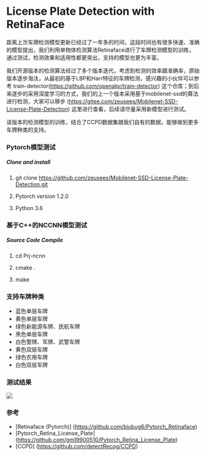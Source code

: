 # License Plate Detection with RetinaFace

距离上次车牌检测模型更新已经过了一年多的时间，这段时间也有很多快速、准确的模型提出，我们利用单物体检测算法Retinaface进行了车牌检测模型的训练，通过测试，检测效果和适用性都更突出，支持的模型也更为丰富。

我们开源版本的检测算法经过了多个版本迭代，考虑到检测的效率跟准确率，原始版本逐步淘汰，从最初的基于LBP和Harr特征的车牌检测，感兴趣的小伙伴可以参考 train-detector(https://github.com/openalpr/train-detector) 这个仓库；到后来逐步的采用深度学习的方式，我们的上一个版本采用基于mobilenet-ssd的算法进行检测，大家可以移步 (https://gitee.com/zeusees/Mobilenet-SSD-License-Plate-Detection) 这里进行查看，后续请尽量采用新模型进行测试。

该版本的检测模型的训练，结合了CCPD数据集跟我们自有的数据，能够做到更多车牌种类的支持。

### Pytorch模型测试
##### Clone and install
1. git clone https://github.com/zeusees/Mobilenet-SSD-License-Plate-Detection.git

2. Pytorch version 1.2.0

3. Python 3.6



### 基于C++的NCCNN模型测试
##### Source Code Compile
1. cd Prj-ncnn

2. cmake .

3. make


### 支持车牌种类

- 蓝色单层车牌
- 黄色单层车牌
- 绿色新能源车牌、民航车牌
- 黑色单层车牌
- 白色警牌、军牌、武警车牌
- 黄色双层车牌
- 绿色农用车牌
- 白色双层军牌


### 测试结果

![](imgs/res.png)


### 参考
- [Retinaface (Pytorch)] (https://github.com/biubug6/Pytorch_Retinaface)
- [Pytorch_Retina_License_Plate] (https://github.com/gm19900510/Pytorch_Retina_License_Plate)
- [CCPD] (https://github.com/detectRecog/CCPD)

